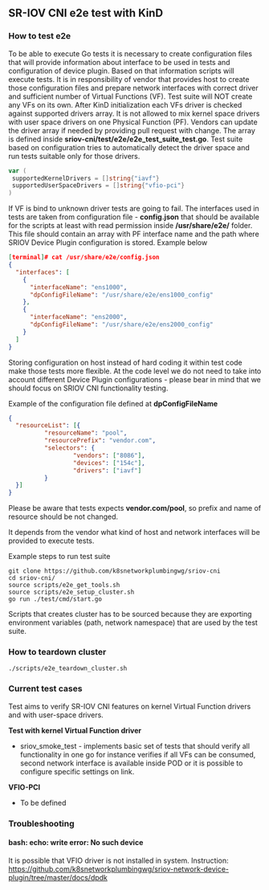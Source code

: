 ## SR-IOV CNI e2e test with KinD

### How to test e2e

To be able to execute Go tests it is necessary to create configuration files that will provide information about interface to be used in tests and configuration of device plugin. Based on that information scripts will execute tests. It is in responsibility of vendor that provides host to create those configuration files and prepare network interfaces with correct driver and sufficient number of Virtual Functions (VF). Test suite will NOT create any VFs on its own. After KinD initialization each VFs driver is checked against supported drivers array. It is not allowed to mix kernel space drivers with user space drivers on one Physical Function (PF). Vendors can update the driver array if needed by providing pull request with change. The array is defined inside **sriov-cni/test/e2e/e2e_test_suite_test.go**. Test suite based on configuration tries to automatically detect the driver space and run tests suitable only for those drivers.

```go
var (
 supportedKernelDrivers = []string{"iavf"}
 supportedUserSpaceDrivers = []string{"vfio-pci"}
)
```

If VF is bind to unknown driver tests are going to fail.
The interfaces used in tests are taken from configuration file - **config.json** that should be available for the scripts at least with read permission inside **/usr/share/e2e/** folder. This file should contain an array with PF interface name and the path where SRIOV Device Plugin configuration is stored. Example below

```json
[terminal]# cat /usr/share/e2e/config.json
{
  "interfaces": [
    {
      "interfaceName": "ens1000",
      "dpConfigFileName": "/usr/share/e2e/ens1000_config"
    },
    {
      "interfaceName": "ens2000",
      "dpConfigFileName": "/usr/share/e2e/ens2000_config"
    }
  ]
}
```

Storing configuration on host instead of hard coding it within test code make those tests more flexible. At the code level we do not need to take into account different Device Plugin configurations - please bear in mind that we should focus on SRIOV CNI functionality testing.

Example of the configuration file defined at **dpConfigFileName**

```json
{
  "resourceList": [{
          "resourceName": "pool",
          "resourcePrefix": "vendor.com",
          "selectors": {
                  "vendors": ["8086"],
                  "devices": ["154c"],
                  "drivers": ["iavf"]
          }
  }]
}
```

Please be aware that tests expects **vendor.com/pool**, so prefix and name of resource should be not changed.

It depends from the vendor what kind of host and network interfaces will be provided to execute tests.

Example steps to run test suite

```
git clone https://github.com/k8snetworkplumbingwg/sriov-cni
cd sriov-cni/
source scripts/e2e_get_tools.sh
source scripts/e2e_setup_cluster.sh
go run ./test/cmd/start.go
```

Scripts that creates cluster has to be sourced because they are exporting environment variables (path, network namespace) that are used by the test suite.

### How to teardown cluster

```
./scripts/e2e_teardown_cluster.sh
```

### Current test cases

Test aims to verify SR-IOV CNI features on kernel Virtual Function drivers and with user-space drivers.

**Test with kernel Virtual Function driver**

* sriov_smoke_test - implements basic set of tests that should verify all functionality in one go for instance verifies if all VFs can be consumed, second network interface is available inside POD or it is possible to configure specific settings on link.

**VFIO-PCI**

* To be defined

### Troubleshooting

#### bash: echo: write error: No such device

It is possible that VFIO driver is not installed in system. Instruction: <https://github.com/k8snetworkplumbingwg/sriov-network-device-plugin/tree/master/docs/dpdk>
